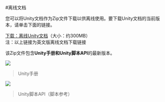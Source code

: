 #离线文档

您可以将Unity文档作为Zip文件下载以供离线使用。要下载Unity文档的当前版本，请单击下面的链接。  

[下载：离线Unity文档](https://docs.unity3d.com/2017.2/Documentation/uploads/UnityDocumentation.zip)（大小：约300MB）  
注：以上链接为英文版离线文档下载链接

该Zip文件包含**Unity手册和Unity脚本API**的最新版本。

![](https://docs.unity3d.com/uploads/Main/OfflineDocumentationUserManual.png)

> Unity手册

![](https://docs.unity3d.com/uploads/Main/OfflineDocumentationScriptRef.png)

> Unity脚本API（脚本参考）